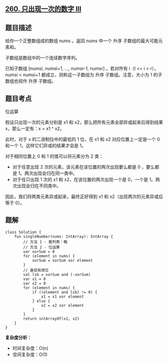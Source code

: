 ## [260. 只出现一次的数字 III](https://leetcode.cn/problems/single-number-iii/description/)

## 题目描述

给你一个正整数组成的数组 nums ，返回 nums 中一个 升序 子数组的最大可能元素和。

子数组是数组中的一个连续数字序列。

已知子数组 [numsl, numsl+1, ..., numsr-1, numsr] ，若对所有 i（l <= i < r），numsi < numsi+1 都成立，则称这一子数组为 升序 子数组。注意，大小为 1 的子数组也视作 升序 子数组。

## 题目考点

位运算

假设只出现一次的元素分别是 x1 和 x2，那么把所有元素全部异或起来后得到结果 x，那么一定有：x = x1 ^ x2。

此时，对于 x 的二进制位中的最低的 1 位，在 x1 和 x2 对应位置上一定是一个 0 和一个 1，这样它们异或的结果才会是 1。

对于相同位置上 0 和 1 的值可以将元素分为 2 类：

- 对于任意出现 2 次的元素，该元素在该位置的两次出现要么都是 0 ，要么都是 1。两次出现会归在同一类中。
- 对于任只出现 1 次的 x1 和 x2，在该位置的两次出现一个是 0，一个是 1。两次出现会归在不同类中。

因此，我们将两类元素异或起来，最终正好得到 x1 和 x2（出现两次的元素异或后等于 0）。

## 题解
 
```
class Solution {
    fun singleNumber(nums: IntArray): IntArray {
        // 方法 1 - 散列表：略
        // 方法 2 - 位运算
        var xorSum = 0
        for (element in nums) {
            xorSum = xorSum xor element
        }
        // 最低有效位
        val lsb = xorSum and (-xorSum)
        var x1 = 0
        var x2 = 0
        for (element in nums) {
            if ((element and lsb) != 0) {
                x1 = x1 xor element
            } else {
                x2 = x2 xor element
            }
        }
        return intArrayOf(x1, x2)
    }
}
```

**复杂度分析：**

- 时间复杂度：O(n)
- 空间复杂度：O(1)
